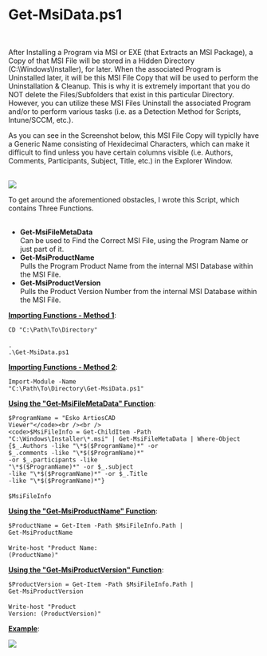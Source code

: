 <h1>Get-MsiData.ps1</h1><br />

After Installing a Program via MSI or EXE (that Extracts an MSI Package), a Copy of that MSI File will be stored in a Hidden Directory (C:\Windows\Installer), for later. When the associated Program is Uninstalled later, it will be this MSI File Copy that will be used to perform the Uninstallation & Cleanup. This is why it is extremely important that you do NOT delete the Files/Subfolders that exist in this particular Directory. However, you can utilize these MSI Files Uninstall the associated Program and/or to perform various tasks (i.e. as a Detection Method for Scripts, Intune/SCCM, etc.).<br />

As you can see in the Screenshot below, this MSI File Copy will typiclly have a Generic Name consisting of Hexidecimal Characters, which can make it difficult to find unless you have certain columns visible (i.e. Authors, Comments, Participants, Subject, Title, etc.) in the Explorer Window.<br /><br />

<img src="https://i.imgur.com/StGujBB.png">

To get around the aforementioned obstacles, I wrote this Script, which contains Three Functions.<br /><br />

- <b>Get-MsiFileMetaData</b><br />
     Can be used to Find the Correct MSI File, using the Program Name or just part of it.<br />
- <b>Get-MsiProductName</b><br />
     Pulls the Program Product Name from the internal MSI Database within the MSI File.<br />
- <b>Get-MsiProductVersion</b><br />
     Pulls the Product Version Number from the internal MSI Database within the MSI File.<br />

<b><ins>Importing Functions - Method 1</ins></b>:<br />

<code>CD "C:\Path\To\Directory"</code><br /><br />
<code>. .\Get-MsiData.ps1</code><br />

<b><ins>Importing Functions - Method 2</ins></b>:<br />

<code>Import-Module -Name "C:\Path\To\Directory\Get-MsiData.ps1"</code><br />

<b><ins>Using the "Get-MsiFileMetaData" Function</ins></b>:<br />

<code>$ProgramName = "Esko ArtiosCAD Viewer"</code><br /><br />
<code>$MsiFileInfo = Get-ChildItem -Path "C:\Windows\Installer\\*.msi" | Get-MsiFileMetaData | Where-Object {$_.Authors -like "\*$($ProgramName)\*" -or $_.comments -like "\*$($ProgramName)\*" -or $_.participants -like "\*$($ProgramName)\*" -or $_.subject -like "\*$($ProgramName)\*" -or $_.Title -like "\*$($ProgramName)\*"}</code><br /><br />
<code>$MsiFileInfo</code><br />

<b><ins>Using the "Get-MsiProductName" Function</ins></b>:<br />

<code>$ProductName = Get-Item -Path $MsiFileInfo.Path | Get-MsiProductName</code><br /><br />
<code>Write-host "Product Name: $($ProductName)"</code><br />

<b><ins>Using the "Get-MsiProductVersion" Function</ins></b>:<br />

<code>$ProductVersion = Get-Item -Path $MsiFileInfo.Path | Get-MsiProductVersion</code><br /><br />
<code>Write-host "Product Version: $($ProductVersion)"</code><br />

<b><ins>Example</ins></b>:<br />

<img src="https://i.imgur.com/wgRNOjM.png"><br />
